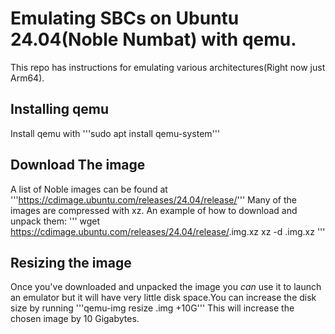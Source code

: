 # Emulating SBCs on Ubuntu 24.04(Noble Numbat) with qemu.

This repo has instructions for emulating various architectures(Right now just Arm64).

## Installing qemu

Install qemu with '''sudo apt install qemu-system'''

## Download The image

A list of Noble images can be found at '''https://cdimage.ubuntu.com/releases/24.04/release/'''
Many of the images are compressed with xz. An example of how to download and unpack them:
'''
wget https://cdimage.ubuntu.com/releases/24.04/release/<your-image>.img.xz
xz -d <your-image>.img.xz
'''

## Resizing the image

Once you've downloaded and unpacked the image you *can* use it to launch an emulator but it will have very little disk space.You can increase the disk size by running 
'''qemu-img resize <your-image>.img +10G'''
This will increase the chosen image by 10 Gigabytes.
